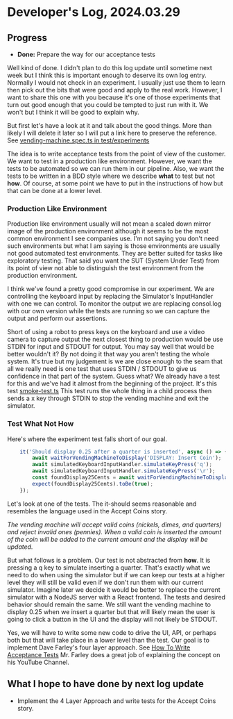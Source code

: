 # Developer's Log, 2024.03.29

## Progress

* __Done:__ Prepare the way for our acceptance tests

Well kind of done. I didn't plan to do this log update until sometime next week but I think this is important enough to deserve its own log entry. Normally I would not check in an experiment. I usually just use them to learn then pick out the bits that were good and apply to the real work. However, I want to share this one with you because it's one of those experiments that turn out good enough that you could be tempted to just run with it. We won't but I think it will be good to explain why.

But first let's have a look at it and talk about the good things. More than likely I will delete it later so I will put a link here to preserve the reference. See [vending-machine.spec.ts in test/experiments](https://github.com/WoodyB/vending-machine-project/blob/rc-487/test/experiments/vending-machine.spec.ts)

The idea is to write acceptance tests from the point of view of the customer. We want to test in a production like environment. However, we want the tests to be automated so we can run them in our pipeline. Also, we want the tests to be written in a BDD style where we describe __what__ to test but not __how__. Of course, at some point we have to put in the instructions of how but that can be done at a lower level.

### Production Like Environment

Production like environment usually will not mean a scaled down mirror image of the production environment although it seems to be the most common environment I see companies use. I'm not saying you don't need such environments but what I am saying is those environments are usually not good automated test environments. They are better suited for tasks like exploratory testing. That said you want the SUT (System Under Test) from its point of view not able to distinguish the test environment from the production environment.

I think we've found a pretty good compromise in our experiment. We are controlling the keyboard input by replacing the Simulator's InputHandler with one we can control. To monitor the output we are replacing consol.log with our own version while the tests are running so we can capture the output and perform our assertions.

Short of using a robot to press keys on the keyboard and use a video camera to capture output the next closest thing to production would be use STDIN for input and STDOUT for output. You may say well that would be better wouldn't it? By not doing it that way you aren't testing the whole system. It's true but my judgement is we are close enough to the seam that all we really need is one test that uses STDIN / STDOUT to give us confidence in that part of the system. Guess what? We already have a test for this and we've had it almost from the beginning of the project. It's this test [smoke-test.ts](https://github.com/WoodyB/vending-machine-project/blob/rc-488/test/acceptance/smoke-test.spec.ts) This test runs the whole thing in a child process then sends a x key through STDIN to stop the vending machine and exit the simulator.

### Test What Not How

Here's where the experiment test falls short of our goal.

``` javascript
    it('Should display 0.25 after a quarter is inserted', async () => {
        await waitForVendingMachineToDisplay('DISPLAY: Insert Coin');
        await simulatedKeyboardInputHandler.simulateKeyPress('q');
        await simulatedKeyboardInputHandler.simulateKeyPress('\r');
        const foundDisplay25Cents = await waitForVendingMachineToDisplay('DISPLAY: 0.25');
        expect(foundDisplay25Cents).toBe(true);
    });
```

 Let's look at one of the tests. The it-should seems reasonable and resembles the language used in the Accept Coins story.

*The vending machine will accept valid coins (nickels, dimes, and quarters) and reject invalid ones (pennies). When a valid coin is inserted the amount of the coin will be added to the current amount and the display will be updated.*

But what follows is a problem. Our test is not abstracted from __how__. It is pressing a q key to simulate inserting a quarter. That's exactly what we need to do when using the simulator but if we can keep our tests at a higher level they will still be valid even if we don't run them with our current simulator. Imagine later we decide it would be better to replace the current simulator with a NodeJS server with a React frontend. The tests and desired behavior should remain the same. We still want the vending machine to display 0.25 when we insert a quarter but that will likely mean the user is going to click a button in the UI and the display will not likely be STDOUT.

Yes, we will have to write some new code to drive the UI, API, or perhaps both but that will take place in a lower level than the test. Our goal is to implement Dave Farley's four layer approach. See [How To Write Acceptance Tests](https://www.youtube.com/watch?v=JDD5EEJgpHU) Mr. Farley does a great job of explaining the concept on his YouTube Channel.

## What I hope to have done by next log update

* Implement the 4 Layer Approach and write tests for the Accept Coins story.
